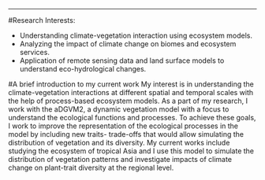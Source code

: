 ---
#Research Interests:
- Understanding climate-vegetation interaction using ecosystem models.
- Analyzing the impact of climate change on biomes and ecosystem services.
- Application of remote sensing data and land surface models to understand eco-hydrological changes.

#A brief introduction to my current work
My interest is in understanding the climate-vegetation interactions at different spatial and temporal scales with the help of process-based ecosystem models. As a part of my research, I work with the aDGVM2, a dynamic vegetation model with a focus to understand the ecological functions and processes. To achieve these goals, I work to improve the representation of the ecological processes in the model by including new traits- trade-offs that would allow simulating the distribution of vegetation and its diversity. My current works include studying the ecosystem of tropical Asia and I use this model to simulate the distribution of vegetation patterns and investigate impacts of climate change on plant-trait diversity at the regional level.
